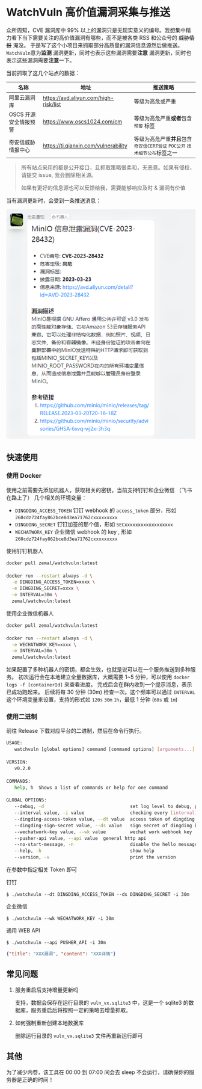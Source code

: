 # WatchVuln 高价值漏洞采集与推送

众所周知，CVE 漏洞库中 99% 以上的漏洞只是无现实意义的编号。我想集中精力看下当下需要关注的高价值漏洞有哪些，而不是被各类 RSS
和公众号的 ~~威胁情报~~ 淹没。 于是写了这个小项目来抓取部分高质量的漏洞信息源然后做推送。 `WatchVuln`意为**监测**
漏洞更新，同时也表示这些漏洞需要**注意**
漏洞更新，同时也表示这些漏洞需要**注意**一下。

当前抓取了这几个站点的数据：

| 名称           | 地址                                    | 推送策略                                             |
|--------------|---------------------------------------|--------------------------------------------------|
| 阿里云漏洞库       | https://avd.aliyun.com/high-risk/list | 等级为高危或严重                                         |
| OSCS 开源安全情报预警 | https://www.oscs1024.com/cm           | 等级为高危严重**或者**包含 `预警` 标签                          |
| 奇安信威胁情报中心    | https://ti.qianxin.com/vulnerability  | 等级为高危严重**并且**包含 `奇安信CERT验证` `POC公开` `技术细节公布`标签之一 |

> 所有站点采用的都是公开接口，且抓取策略很柔和，无恶意。如果有侵权，请提交 issue, 我会删除相关源。
>
> 如果有更好的信息源也可以反馈给我，需要能够响应及时 & 漏洞有价值

当有漏洞更新时，会受到一条推送消息：

![dingding](./.github/assets/dingding.png)

## 快速使用

### 使用 Docker

使用之前需要先添加机器人，获取相关的密钥，当前支持钉钉和企业微信 （飞书在路上了） 几个相关的环境变量：

- `DINGDING_ACCESS_TOKEN` 钉钉 webhook 的 `access_token` 部分，形如 `260cdz724fay862bce8d3ea71762cxxxxxxxxx`
- `DINGDING_SECRET` 钉钉加签的那个值，形如 `SECxxxxxxxxxxxxxxxxxx`
- `WECHATWORK_KEY` 企业微信 webhook 的 key , 形如 `260cdz724fay862bce8d3ea71762cxxxxxxxxx`

使用钉钉机器人

```bash
docker pull zemal/watchvuln:latest

docker run --restart always -d \
  -e DINGDING_ACCESS_TOKEN=xxxx \
  -e DINGDING_SECRET=xxxx \
  -e INTERVAL=30m \
  zemal/watchvuln:latest
```

使用企业微信机器人

```bash
docker pull zemal/watchvuln:latest

docker run --restart always -d \
  -e WECHATWORK_KEY=xxxx \
  -e INTERVAL=30m \
  zemal/watchvuln:latest
```

如果配置了多种机器人的密钥，都会生效，也就是说可以在一个服务推送到多种服务。 初次运行会在本地建立全量数据库，大概需要 1~5
分钟，可以使用 `docker logs -f [containerId]` 来查看进度。
完成后会在群内收到一个提示消息，表示已成功跑起来。 后续将每 30 分钟 (30m) 检查一次。这个频率可以通过 `INTERVAL`
这个环境变量来设置，支持的形式如
`120s` `30m` `1h`，最低 1 分钟 (`60s` 或 `1m`)

### 使用二进制

前往 Release 下载对应平台的二进制，然后在命令行执行。

```bash
USAGE:
   watchvuln [global options] command [command options] [arguments...]

VERSION:
   v0.2.0

COMMANDS:
   help, h  Shows a list of commands or help for one command

GLOBAL OPTIONS:
   --debug, -d                                set log level to debug, print more details (default: false)
   --interval value, -i value                 checking every [interval], supported format like 30s, 30m, 1h (default: "30m")
   --dingding-access-token value, --dt value  access token of dingding bot
   --dingding-sign-secret value, --ds value   sign secret of dingding bot
   --wechatwork-key value, --wk value         wechat work webhook key
   --pusher-api value, --api value  general http api
   --no-start-message, -n                     disable the hello message when server starts (default: false)
   --help, -h                                 show help
   --version, -v                              print the version
```

在参数中指定相关 Token 即可

钉钉

```
$ ./watchvuln --dt DINGDING_ACCESS_TOKEN --ds DINGDING_SECRET -i 30m
```

企业微信

```
$ ./watchvuln --wk WECHATWORK_KEY -i 30m
```

通用 WEB API

```
$ ./watchvuln --api PUSHER_API -i 30m
```

```json
{"title": "XXX漏洞", "content": "XXX详情"}
```

## 常见问题

1. 服务重启后支持增量更新吗

   支持，数据会保存在运行目录的 `vuln_vx.sqlite3` 中，这是一个 sqlite3 的数据库，服务重启后将按照一定的策略去增量抓取。

2. 如何强制重新创建本地数据库

   删除运行目录的 `vuln_vx.sqlite3` 文件再重新运行即可

## 其他

为了减少内卷，该工具在 00:00 到 07:00 间会去 sleep 不会运行，请确保你的服务器是正确的时间！
